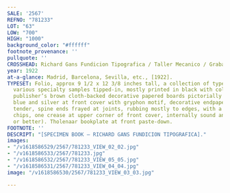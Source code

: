 ```yaml
---
SALE: '2567'
REFNO: "781233"
LOT: "63"
LOW: "700"
HIGH: "1000"
background_color: "#ffffff"
footnote_provenance: ''
pullquote: ''
CROSSHEAD: Richard Gans Fundicion Tipografica / Taller Mecanico / Grabado Muestrario.
year: 1922
at-a-glance: Madrid, Barcelona, Sevilla, etc., [1922].
TYPESET: Folio, approx 9 1/2 x 12 3/8 inches tall, a collection of type specimens,
  various specialty samples tipped-in, mostly printed in black with color borders,
  publisher’s brown cloth-backed decorative papered boards pictorially stamped in
  blue and silver at front cover with gryphon motif, decorative endpapers (hinges
  tender, spine ends frayed at joints, rubbing mostly to edges, with a few bumps and
  chips, one crease at upper corner of front cover, internally sound and clean, good
  or better). Tholenaar bookplate at front paste-down.
FOOTNOTE: ''
DESCRIPT: "[SPECIMEN BOOK — RICHARD GANS FUNDICION TIPOGRAFICA]."
images:
- "/v1618586529/2567/781233_VIEW_02_02.jpg"
- "/v1618586533/2567/781233.jpg"
- "/v1618586532/2567/781233_VIEW_05_05.jpg"
- "/v1618586531/2567/781233_VIEW_04_04.jpg"
image: "/v1618586530/2567/781233_VIEW_03_03.jpg"

---
```

